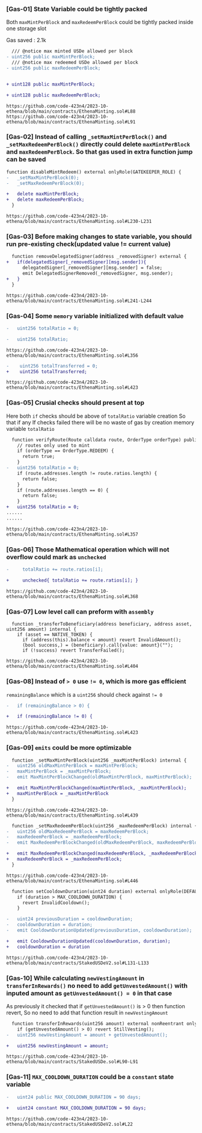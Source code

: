 
### [Gas-01] State Variable could be tightly packed
Both `maxMintPerBlock` and `maxRedeemPerBlock` could be tightly packed inside one storage slot

Gas saved : 2.1k
```diff
  /// @notice max minted USDe allowed per block
- uint256 public maxMintPerBlock; 
  /// @notice max redeemed USDe allowed per block
- uint256 public maxRedeemPerBlock;


+ uint128 public maxMintPerBlock; 

+ uint128 public maxRedeemPerBlock;
```
```
https://github.com/code-423n4/2023-10-ethena/blob/main/contracts/EthenaMinting.sol#L88
https://github.com/code-423n4/2023-10-ethena/blob/main/contracts/EthenaMinting.sol#L91
```

### [Gas-02] Instead of calling `_setMaxMintPerBlock()` and `_setMaxRedeemPerBlock()` directly could delete `maxMintPerBlock` and `maxRedeemPerBlock`. So that gas used in extra function jump can be saved
```diff
function disableMintRedeem() external onlyRole(GATEKEEPER_ROLE) { 
-   _setMaxMintPerBlock(0);
-   _setMaxRedeemPerBlock(0);

+   delete maxMintPerBlock;
+   delete maxRedeemPerBlock;
  }
```
```
https://github.com/code-423n4/2023-10-ethena/blob/main/contracts/EthenaMinting.sol#L230-L231
```

### [Gas-03] Before making changes to state variable, you should run pre-existing check(updated value != current value)
```diff
  function removeDelegatedSigner(address _removedSigner) external { 
+   if(delegatedSigner[_removedSigner][msg.sender]){
      delegatedSigner[_removedSigner][msg.sender] = false;
      emit DelegatedSignerRemoved(_removedSigner, msg.sender);
+   }
  }
```
```
https://github.com/code-423n4/2023-10-ethena/blob/main/contracts/EthenaMinting.sol#L241-L244
```


### [Gas-04] Some `memory` variable initialized with default value
```diff
-   uint256 totalRatio = 0;

-   uint256 totalRatio;
```
```
https://github.com/code-423n4/2023-10-ethena/blob/main/contracts/EthenaMinting.sol#L356
```
```diff
-    uint256 totalTransferred = 0;
+    uint256 totalTransferred;
```
```
https://github.com/code-423n4/2023-10-ethena/blob/main/contracts/EthenaMinting.sol#L423
```

### [Gas-05] Crusial checks should present at top
Here both `if` checks should be above of `totalRatio` variable creation
So that if any If checks failed there will be no waste of gas by creation memory variable `totalRatio`
```diff
  function verifyRoute(Route calldata route, OrderType orderType) public view override returns (bool) {
    // routes only used to mint
    if (orderType == OrderType.REDEEM) { 
      return true;
    }
-   uint256 totalRatio = 0; 
    if (route.addresses.length != route.ratios.length) { 
      return false;
    }
    if (route.addresses.length == 0) {
      return false;
    }
+   uint256 totalRatio = 0; 
......
......
```
```
https://github.com/code-423n4/2023-10-ethena/blob/main/contracts/EthenaMinting.sol#L357
```

### [Gas-06] Those Mathematical operation which will not overflow could mark as `unchecked`
```diff
-     totalRatio += route.ratios[i];

+     unchecked{ totalRatio += route.ratios[i]; }
```
```
https://github.com/code-423n4/2023-10-ethena/blob/main/contracts/EthenaMinting.sol#L368
```

### [Gas-07] Low level call can preform with `assembly`
```solidity
  function _transferToBeneficiary(address beneficiary, address asset, uint256 amount) internal { 
    if (asset == NATIVE_TOKEN) {
      if (address(this).balance < amount) revert InvalidAmount();
      (bool success,) = (beneficiary).call{value: amount}(""); 
      if (!success) revert TransferFailed();
```
```
https://github.com/code-423n4/2023-10-ethena/blob/main/contracts/EthenaMinting.sol#L404
```

### [Gas-08] Instead of `> 0` use `!= 0`, which is more gas efficient
`remainingBalance` which is a `uint256` should check against `!= 0`
```diff
-   if (remainingBalance > 0) {

+   if (remainingBalance != 0) {
```
```
https://github.com/code-423n4/2023-10-ethena/blob/main/contracts/EthenaMinting.sol#L423
```


### [Gas-09] `emits` could be more optimizable

```diff
  function _setMaxMintPerBlock(uint256 _maxMintPerBlock) internal {
-   uint256 oldMaxMintPerBlock = maxMintPerBlock;
-   maxMintPerBlock = _maxMintPerBlock;
-   emit MaxMintPerBlockChanged(oldMaxMintPerBlock, maxMintPerBlock);

+   emit MaxMintPerBlockChanged(maxMintPerBlock, _maxMintPerBlock);
+   maxMintPerBlock = _maxMintPerBlock
  }
```
```
https://github.com/code-423n4/2023-10-ethena/blob/main/contracts/EthenaMinting.sol#L439
```
```diff
  function _setMaxRedeemPerBlock(uint256 _maxRedeemPerBlock) internal {
-   uint256 oldMaxRedeemPerBlock = maxRedeemPerBlock;
-   maxRedeemPerBlock = _maxRedeemPerBlock;
-   emit MaxRedeemPerBlockChanged(oldMaxRedeemPerBlock, maxRedeemPerBlock); 

+   emit MaxRedeemPerBlockChanged(maxRedeemPerBlock, _maxRedeemPerBlock); 
+   maxRedeemPerBlock = _maxRedeemPerBlock;
  }
```
```
https://github.com/code-423n4/2023-10-ethena/blob/main/contracts/EthenaMinting.sol#L446
```
```diff
  function setCooldownDuration(uint24 duration) external onlyRole(DEFAULT_ADMIN_ROLE) {
    if (duration > MAX_COOLDOWN_DURATION) {
      revert InvalidCooldown();
    }

-   uint24 previousDuration = cooldownDuration;
-   cooldownDuration = duration;
-   emit CooldownDurationUpdated(previousDuration, cooldownDuration);

+   emit CooldownDurationUpdated(cooldownDuration, duration);
+   cooldownDuration = duration
```
```
https://github.com/code-423n4/2023-10-ethena/blob/main/contracts/StakedUSDeV2.sol#L131-L133
```

### [Gas-10] While calculating `newVestingAmount` in `transferInRewards()` no need to add `getUnvestedAmount()` with inputed amount as `getUnvestedAmount() = 0` in that case
As previously it checked that if `getUnvestedAmount()` is > 0 then function revert,
So no need to add that function result in `newVestingAmount`
```diff
  function transferInRewards(uint256 amount) external nonReentrant onlyRole(REWARDER_ROLE) notZero(amount) {
    if (getUnvestedAmount() > 0) revert StillVesting();
-   uint256 newVestingAmount = amount + getUnvestedAmount();

+   uint256 newVestingAmount = amount;
```
```
https://github.com/code-423n4/2023-10-ethena/blob/main/contracts/StakedUSDe.sol#L90-L91
```

### [Gas-11] `MAX_COOLDOWN_DURATION` could be a `constant` state variable
```diff
-   uint24 public MAX_COOLDOWN_DURATION = 90 days;

+   uint24 constant MAX_COOLDOWN_DURATION = 90 days;
```
```
https://github.com/code-423n4/2023-10-ethena/blob/main/contracts/StakedUSDeV2.sol#L22
```


